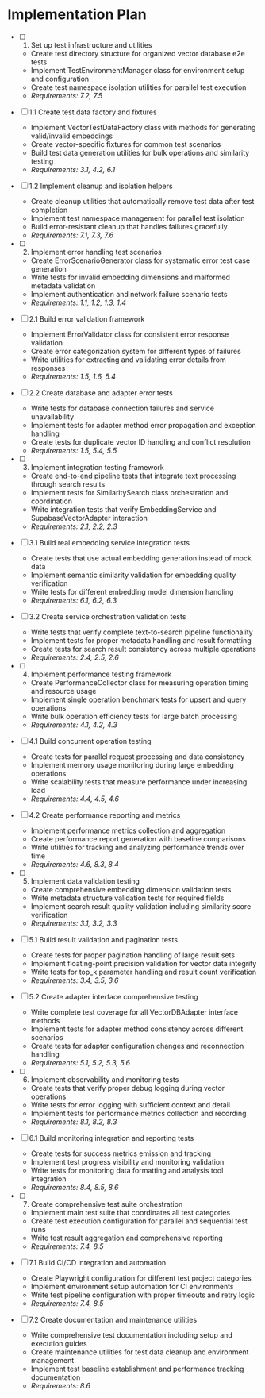 # Implementation Plan

- [ ] 1. Set up test infrastructure and utilities
  - Create test directory structure for organized vector database e2e tests
  - Implement TestEnvironmentManager class for environment setup and configuration
  - Create test namespace isolation utilities for parallel test execution
  - _Requirements: 7.2, 7.5_

- [ ] 1.1 Create test data factory and fixtures
  - Implement VectorTestDataFactory class with methods for generating valid/invalid embeddings
  - Create vector-specific fixtures for common test scenarios
  - Build test data generation utilities for bulk operations and similarity testing
  - _Requirements: 3.1, 4.2, 6.1_

- [ ] 1.2 Implement cleanup and isolation helpers
  - Create cleanup utilities that automatically remove test data after test completion
  - Implement test namespace management for parallel test isolation
  - Build error-resistant cleanup that handles failures gracefully
  - _Requirements: 7.1, 7.3, 7.6_

- [ ] 2. Implement error handling test scenarios
  - Create ErrorScenarioGenerator class for systematic error test case generation
  - Write tests for invalid embedding dimensions and malformed metadata validation
  - Implement authentication and network failure scenario tests
  - _Requirements: 1.1, 1.2, 1.3, 1.4_

- [ ] 2.1 Build error validation framework
  - Implement ErrorValidator class for consistent error response validation
  - Create error categorization system for different types of failures
  - Write utilities for extracting and validating error details from responses
  - _Requirements: 1.5, 1.6, 5.4_

- [ ] 2.2 Create database and adapter error tests
  - Write tests for database connection failures and service unavailability
  - Implement tests for adapter method error propagation and exception handling
  - Create tests for duplicate vector ID handling and conflict resolution
  - _Requirements: 1.5, 5.4, 5.5_

- [ ] 3. Implement integration testing framework
  - Create end-to-end pipeline tests that integrate text processing through search results
  - Implement tests for SimilaritySearch class orchestration and coordination
  - Write integration tests that verify EmbeddingService and SupabaseVectorAdapter interaction
  - _Requirements: 2.1, 2.2, 2.3_

- [ ] 3.1 Build real embedding service integration tests
  - Create tests that use actual embedding generation instead of mock data
  - Implement semantic similarity validation for embedding quality verification
  - Write tests for different embedding model dimension handling
  - _Requirements: 6.1, 6.2, 6.3_

- [ ] 3.2 Create service orchestration validation tests
  - Write tests that verify complete text-to-search pipeline functionality
  - Implement tests for proper metadata handling and result formatting
  - Create tests for search result consistency across multiple operations
  - _Requirements: 2.4, 2.5, 2.6_

- [ ] 4. Implement performance testing framework
  - Create PerformanceCollector class for measuring operation timing and resource usage
  - Implement single operation benchmark tests for upsert and query operations
  - Write bulk operation efficiency tests for large batch processing
  - _Requirements: 4.1, 4.2, 4.3_

- [ ] 4.1 Build concurrent operation testing
  - Create tests for parallel request processing and data consistency
  - Implement memory usage monitoring during large embedding operations
  - Write scalability tests that measure performance under increasing load
  - _Requirements: 4.4, 4.5, 4.6_

- [ ] 4.2 Create performance reporting and metrics
  - Implement performance metrics collection and aggregation
  - Create performance report generation with baseline comparisons
  - Write utilities for tracking and analyzing performance trends over time
  - _Requirements: 4.6, 8.3, 8.4_

- [ ] 5. Implement data validation testing
  - Create comprehensive embedding dimension validation tests
  - Write metadata structure validation tests for required fields
  - Implement search result quality validation including similarity score verification
  - _Requirements: 3.1, 3.2, 3.3_

- [ ] 5.1 Build result validation and pagination tests
  - Create tests for proper pagination handling of large result sets
  - Implement floating-point precision validation for vector data integrity
  - Write tests for top_k parameter handling and result count verification
  - _Requirements: 3.4, 3.5, 3.6_

- [ ] 5.2 Create adapter interface comprehensive testing
  - Write complete test coverage for all VectorDBAdapter interface methods
  - Implement tests for adapter method consistency across different scenarios
  - Create tests for adapter configuration changes and reconnection handling
  - _Requirements: 5.1, 5.2, 5.3, 5.6_

- [ ] 6. Implement observability and monitoring tests
  - Create tests that verify proper debug logging during vector operations
  - Write tests for error logging with sufficient context and detail
  - Implement tests for performance metrics collection and recording
  - _Requirements: 8.1, 8.2, 8.3_

- [ ] 6.1 Build monitoring integration and reporting tests
  - Create tests for success metrics emission and tracking
  - Implement test progress visibility and monitoring validation
  - Write tests for monitoring data formatting and analysis tool integration
  - _Requirements: 8.4, 8.5, 8.6_

- [ ] 7. Create comprehensive test suite orchestration
  - Implement main test suite that coordinates all test categories
  - Create test execution configuration for parallel and sequential test runs
  - Write test result aggregation and comprehensive reporting
  - _Requirements: 7.4, 8.5_

- [ ] 7.1 Build CI/CD integration and automation
  - Create Playwright configuration for different test project categories
  - Implement environment setup automation for CI environments
  - Write test pipeline configuration with proper timeouts and retry logic
  - _Requirements: 7.4, 8.5_

- [ ] 7.2 Create documentation and maintenance utilities
  - Write comprehensive test documentation including setup and execution guides
  - Create maintenance utilities for test data cleanup and environment management
  - Implement test baseline establishment and performance tracking documentation
  - _Requirements: 8.6_